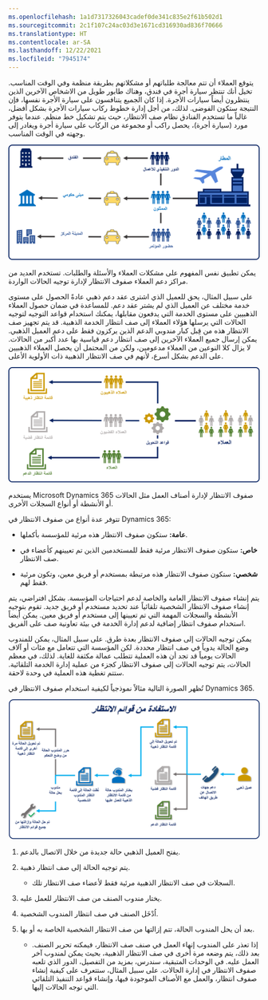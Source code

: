 ```yaml
---
ms.openlocfilehash: 1a1d7317326043cadef0de341c835e2f61b502d1
ms.sourcegitcommit: 2c1f107c24ac03d3e1671cd316930ad836f70666
ms.translationtype: HT
ms.contentlocale: ar-SA
ms.lasthandoff: 12/22/2021
ms.locfileid: "7945174"
---
```

يتوقع العملاء أن تتم معالجة طلباتهم أو مشكلاتهم بطريقة منظمة وفي الوقت المناسب. تخيل أنك تنتظر سيارة أجرة في فندق، وهناك طابور طويل من الاشخاص الآخرين الذين ينتظرون أيضاً سيارات الأجرة. إذا كان الجميع يتنافسون على سيارة الأجرة نفسها، فإن النتيجة ستكون الفوضى. لذلك، من أجل إدارة خطوط ركاب سيارات الأجرة بشكل أفضل، غالباً ما تستخدم الفنادق نظام صف الانتظار، حيث يتم تشكيل خط منظم. عندما يتوفر مورد (سيارة أجرة)، يحصل راكب أو مجموعة من الركاب على سيارة أجرة ويغادر إلى وجهته في الوقت المناسب.

![مثال على رسم تخطيطي لنظام صف انتظار لسيارات الأجرة والمسافرين في المطار.](../media/Qu-unit1-1.png)

يمكن تطبيق نفس المفهوم على مشكلات العملاء والأسئلة والطلبات. تستخدم العديد من مراكز دعم العملاء صفوف الانتظار لإدارة توجيه الحالات الواردة.

على سبيل المثال، يحق للعميل الذي اشترى عقد دعم ذهبي عادةً الحصول على مستوى خدمة مختلف عن العميل الذي لم يشتر عقد دعم. للمساعدة في ضمان حصول العملاء الذهبيين على مستوى الخدمة التي يدفعون مقابلها، يمكنك استخدام قواعد التوجيه لتوجيه الحالات التي يرسلها هؤلاء العملاء إلى صف انتظار الخدمة الذهبية. قد يتم تجهيز صف الانتظار هذه من قِبل كبار مندوبي الدعم الذين يركزون فقط على دعم العميل الذهبي. يمكن إرسال جميع العملاء الآخرين إلى صف انتظار دعم قياسية بها عدد أكبر من الحالات. لا يزال كلا النوعين من العملاء مدعومين، ولكن من المحتمل أن يحصل العملاء الذهبيين على الدعم بشكل أسرع، لأنهم في صف الانتظار الذهبية ذات الأولوية الأعلى.

![رسم تخطيطي لقواعد التوجيه مع حالات العملاء ومستوى عقد الدعم.](../media/Qu-unit1-2.png)

يستخدم Microsoft Dynamics 365 صفوف الانتظار لإدارة أصناف العمل مثل الحالات أو الأنشطة أو أنواع السجلات الأخرى.

تتوفر عدة أنواع من صفوف الانتظار في Dynamics 365:

-   **عامة:** ستكون صفوف الانتظار هذه مرئية للمؤسسة بأكملها.

-   **خاص:** ستكون صفوف الانتظار مرئية فقط للمستخدمين الذين تم تعيينهم كأعضاء في صف الانتظار.

-   **شخصي:** ستكون صفوف الانتظار هذه مرتبطة بمستخدم أو فريق معين، وتكون مرئية فقط لهم.

يتم إنشاء صفوف الانتظار العامة والخاصة لدعم احتياجات المؤسسة. بشكل افتراضي، يتم إنشاء صفوف الانتظار الشخصية تلقائياً عند تحديد مستخدم أو فريق جديد. تقوم بتوجيه الأنشطة والسجلات المهمة التي تم تعيينها إلى مستخدم أو فريق معين. يمكن أيضاً استخدام صفوف انتظار إضافية لدعم إدارة الخدمة في بيئة تعاونية صف على الفريق.

يمكن توجيه الحالات إلى صفوف الانتظار بعدة طرق. على سبيل المثال، يمكن للمندوب وضع الحالة يدوياً في صف انتظار محددة. لكن المؤسسة التي تتعامل مع مئات أو آلاف الحالات يومياً قد تجد أن هذه العملية تتطلب عمالة مكثفة للغاية. لذلك، في معظم الحالات، يتم توجيه الحالات إلى صفوف الانتظار كجزء من عملية إدارة الخدمة التلقائية. ستتم تغطية هذه العملية في وحدة لاحقة.

تُظهر الصورة التالية مثالاً نموذجياً لكيفية استخدام صفوف الانتظار في Dynamics 365.

![مثال على الرسم التخطيطي لكيفية استخدام صفوف الانتظار في Dynamics 365.](../media/Qu-unit1-3.png)

1.  يفتح العميل الذهبي حالة جديدة من خلال الاتصال بالدعم.

1.  يتم توجيه الحالة إلى صف انتظار ذهبية.

    -   السجلات في صف الانتظار الذهبية مرئية فقط لأعضاء صف الانتظار تلك.

1.  يختار مندوب الصنف من صف الانتظار للعمل عليه.

1.  اُدْخَل الصنف في صف انتظار المندوب الشخصية.

1.  بعد أن يحل المندوب الحالة، تتم إزالتها من صف الانتظار الشخصية الخاصة به أو بها.

    -   إذا تعذر على المندوب إنهاء العمل في صنف صف الانتظار، فيمكنه تحرير الصنف. بعد ذلك، يتم وضعه مرة أخرى في صف الانتظار الذهبية، بحيث يمكن لمندوب آخر العمل عليه. في الوحدات المتبقية، سندرس، بمزيد من التفصيل، الدور الذي تلعبه صفوف الانتظار في إدارة الحالات. على سبيل المثال، ستتعرف على كيفية إنشاء صفوف انتظار، والعمل مع الأصناف الموجودة فيها، وإنشاء قواعد التنفيذ التلقائي التي توجه الحالات إليها.